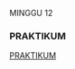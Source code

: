 MINGGU 12
### PRAKTIKUM
[PRAKTIKUM](https://github.com/Tyassasmita/tekn-cloud-computing/blob/master/minggu-12/praktikum12.md)